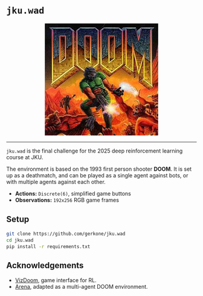 # `jku.wad`
<div align="center">
    <picture>
    <img src="media/doom_cover.jpg" alt="DOOM" width="300"/>
    </picture>
</div>

---

`jku.wad` is the final challenge for the 2025 deep reinforcement learning course at JKU.

The environment is based on the 1993 first person shooter __DOOM__.
It is set up as a deathmatch, and can be played as a single agent against bots, or with multiple agents against each other.
- __Actions:__ `Discrete(6)`, simplified game buttons
- __Observations:__ `192x256` RGB game frames

## Setup
```bash
git clone https://github.com/gerkone/jku.wad
cd jku.wad
pip install -r requirements.txt
```


## Acknowledgements
- [VizDoom](https://github.com/Farama-Foundation/ViZDoom), game interface for RL.
- [Arena](https://github.com/tencent-ailab/Arena), adapted as a multi-agent DOOM environment.